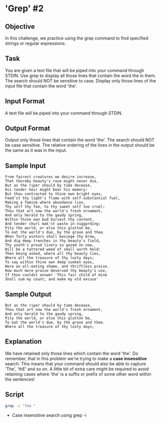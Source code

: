 # 'Grep' #2
## Objective
In this challenge, we practice using the grep command to find specified strings or regular expressions.

## Task
You are given a text file that will be piped into your command through STDIN. Use grep to display all those lines that contain the word the in them.
The search should NOT be sensitive to case.
Display only those lines of the input file that contain the word 'the'.

## Input Format

A text file will be piped into your command through STDIN.

## Output Format

Output only those lines that contain the word 'the'. The search should NOT be case sensitive. The relative ordering of the lines in the output should be the same as it was in the input.

## Sample Input

    From fairest creatures we desire increase,
    That thereby beauty's rose might never die,
    But as the riper should by time decease,
    His tender heir might bear his memory:
    But thou contracted to thine own bright eyes,
    Feed'st thy light's flame with self-substantial fuel,
    Making a famine where abundance lies,
    Thy self thy foe, to thy sweet self too cruel:
    Thou that art now the world's fresh ornament,
    And only herald to the gaudy spring,
    Within thine own bud buriest thy content,
    And tender churl mak'st waste in niggarding:
    Pity the world, or else this glutton be,
    To eat the world's due, by the grave and thee.
    When forty winters shall besiege thy brow,
    And dig deep trenches in thy beauty's field,
    Thy youth's proud livery so gazed on now,
    Will be a tattered weed of small worth held:
    Then being asked, where all thy beauty lies,
    Where all the treasure of thy lusty days;
    To say within thine own deep sunken eyes,
    Were an all-eating shame, and thriftless praise.
    How much more praise deserved thy beauty's use,
    If thou couldst answer 'This fair child of mine
    Shall sum my count, and make my old excuse'
## Sample Output

    But as the riper should by time decease,
    Thou that art now the world's fresh ornament,
    And only herald to the gaudy spring,
    Pity the world, or else this glutton be,
    To eat the world's due, by the grave and thee.
    Where all the treasure of thy lusty days;
## Explanation

We have retained only those lines which contain the word 'the'. Do remember, that in this problem we're trying to make a **case insensitive** search. This means that your command should also be able to capture 'The', 'thE' and so on. A little bit of extra care might be required to avoid retaining cases where 'the' is a suffix or prefix of some other word within the sentences!

## Script 

```bash
grep -i "the "
```
* Case insensitive search using grep -i